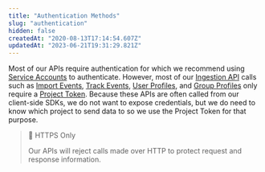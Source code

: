 ```yaml
---
title: "Authentication Methods"
slug: "authentication"
hidden: false
createdAt: "2020-08-13T17:14:54.607Z"
updatedAt: "2023-06-21T19:31:29.821Z"
---
```

Most of our APIs require authentication for which we recommend using [Service Accounts](ref:service-accounts) to authenticate. However, most of our [Ingestion API](ref:ingestion-api) calls such as [Import Events](ref:import-events), [Track Events](ref:track-event), [User Profiles](ref:user-profiles), and [Group Profiles](ref:group-profiles) only require a [Project Token](ref:project-token). Because these APIs are often called from our client-side SDKs, we do not want to expose credentials, but we do need to know which project to send data to so we use the Project Token for that purpose.

> 🚧 HTTPS Only
> 
> Our APIs will reject calls made over HTTP to protect request and response information.
